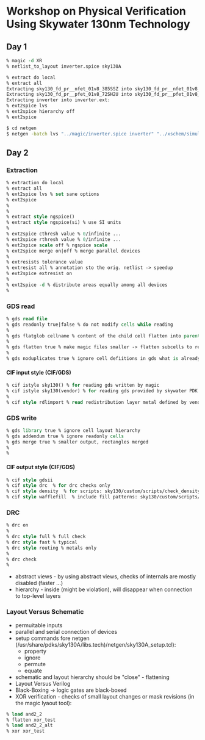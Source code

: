 # Workshop on Physical Verification Using Skywater 130nm Technology

## Day 1

```tcl
% magic -d XR
% netlist_to_layout inverter.spice sky130A

% extract do local
% extract all
Extracting sky130_fd_pr__nfet_01v8_385SSZ into sky130_fd_pr__nfet_01v8_385SSZ.ext:
Extracting sky130_fd_pr__pfet_01v8_72SH2U into sky130_fd_pr__pfet_01v8_72SH2U.ext:
Extracting inverter into inverter.ext:
% ext2spice lvs
% ext2spice hierarchy off
% ext2spice
```

```bash
$ cd netgen
$ netgen -batch lvs "../magic/inverter.spice inverter" "../xschem/simulations/inverter.spice inverter"
```

## Day 2

### Extraction

```tcl
% extraction do local
% extract all
% ext2spice lvs % set sane options
% ext2spice
% 
% 
% extract style ngspice()
% extract style ngspice(si) % use SI units
%
% ext2spice cthresh value % 0/infinite ...
% ext2spice rthresh value % 0/infinite ...
% ext2spice scale off % ngspice scale
% ext2spice merge on|off % merge parallel devices
%
% extresists tolerance value
% extresist all % annotation sto the orig. netlist -> speedup
% ext2spice extresist on
%
% ext2spice -d % distribute areas equally among all devices
%
```


### GDS read

```tcl
% gds read file
% gds readonly true|false % do not modify cells while reading
%
% gds flatglob cellname % content of the child cell flatten into parent cell cellname
%
% gds flatten true % make magic files smaller -> flatten subcells to represent them in the magic way (planes)
%
% gds noduplicates true % ignore cell defiitions in gds what is already inthe memory
```

#### CIF input style (CIF/GDS)

```tcl
% cif istyle sky130() % for reading gds written by magic
% cif istyle sky130(vendor) % for reading gds provided by skywater PDK
%
% cif style rdlimport % read redistribution layer metal defined by vendor
```

### GDS write

```tcl
% gds library true % ignore cell layout hierarchy
% gds addendum true % ignore readonly cells
% gds merge true % smaller output, rectangles merged
%
%
```


#### CIF output style (CIF/GDS)

```tcl
% cif style gdsii
% cif style drc  % for drc checks only
% cif style density  % for scripts: sky130/custom/scripts/check_density.py
% cif style wafflefill  % include fill patterns: sky130/custom/scripts/generate_fill.py
```

### DRC

```tcl
% drc on
%
% drc style full % full check
% drc style fast % typical
% drc style routing % metals only
% 
% drc check
% 
```
  
  * abstract views - by using abstract views, checks of internals are mostly disabled (faster ...)
  * hierarchy - inside (might be violation), will disappear when connection to top-level layers

  
### Layout Versus Schematic
  * permuitable inputs
  * parallel and serial connection of devices
  * setup commands fore netgen (/usr/share/pdks/sky130A/libs.tech)/netgen/sky130A_setup.tcl):
    * property
    * ignore
    * permute 
    * equate
  * schematic and layout hierarchy should be "close" - flattening
  * Layout Versus Verilog
  * Black-Boxing -> logic gates are black-boxed
  * XOR verification - checks of small layout changes or mask revisions (in the magic lyaout tool):
  
```tcl
% load and2_2
% flatten xor_test
% load and2_2_alt
% xor xor_test
```
  
